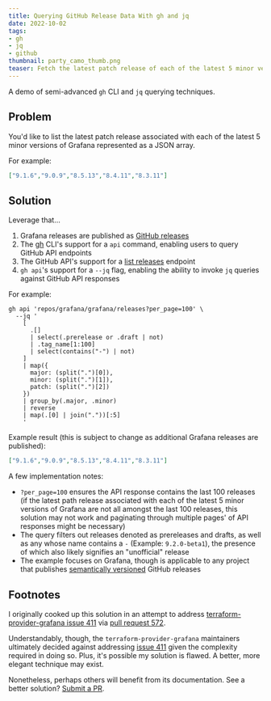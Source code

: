```yaml
---
title: Querying GitHub Release Data With gh and jq
date: 2022-10-02
tags:
- gh
- jq
- github
thumbnail: party_camo_thumb.png
teaser: Fetch the latest patch release of each of the latest 5 minor versions of Grafana
---
```


A demo of semi-advanced `gh` CLI and `jq` querying techniques.

## Problem

You'd like to list the latest patch release associated with each of the latest 5 minor versions of Grafana represented as a JSON array.

For example:

```json
["9.1.6","9.0.9","8.5.13","8.4.11","8.3.11"]
```

## Solution

Leverage that...

1. Grafana releases are published as [GitHub releases](https://github.com/grafana/grafana/releases)
1. The [gh](https://cli.github.com/) CLI's support for a `api` command, enabling users to query GitHub API endpoints
1. The GitHub API's support for a [list releases](https://docs.github.com/en/rest/releases/releases#list-releases) endpoint
1. `gh api`'s support for a `--jq` flag, enabling the ability to invoke `jq` queries against GitHub API responses

For example:

```shell
gh api 'repos/grafana/grafana/releases?per_page=100' \
  --jq '
    [
      .[]
      | select(.prerelease or .draft | not)
      | .tag_name[1:100]
      | select(contains("-") | not)
    ]
    | map({
      major: (split(".")[0]),
      minor: (split(".")[1]),
      patch: (split(".")[2])
    })
    | group_by(.major, .minor)
    | reverse
    | map(.[0] | join("."))[:5]
    '
```

Example result (this is subject to change as additional Grafana releases are published):

```json
["9.1.6","9.0.9","8.5.13","8.4.11","8.3.11"]
```

A few implementation notes:

* `?per_page=100` ensures the API response contains the last 100 releases (if the latest path release associated with each of the latest 5 minor versions of Grafana are not all amongst the last 100 releases, this solution may not work and paginating through multiple pages' of API responses might be necessary)
* The query filters out releases denoted as prereleases and drafts, as well as any whose name contains a `-` (Example: `9.2.0-beta1`), the presence of which also likely signifies an "unofficial" release
* The example focuses on Grafana, though is applicable to any project that publishes [semantically versioned](https://semver.org/) GitHub releases

## Footnotes

I originally cooked up this solution in an attempt to address [terraform-provider-grafana issue 411](https://github.com/grafana/terraform-provider-grafana/issues/411) via [pull request 572](https://github.com/grafana/terraform-provider-grafana/pull/572).

Understandably, though, the `terraform-provider-grafana` maintainers ultimately decided against addressing [issue 411](https://github.com/grafana/terraform-provider-grafana/issues/411#issuecomment-1261618932) given the complexity required in doing so. Plus, it's possible my solution is flawed. A better, more elegant technique may exist.

Nonetheless, perhaps others will benefit from its documentation. See a better solution? [Submit a PR](https://github.com/mdb/mdb.github.io/pulls).
